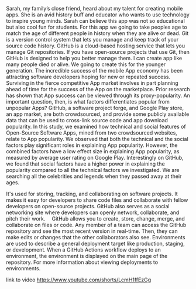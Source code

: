 Sarah, my family’s close friend, heard about my talent for creating mobile apps. She is an avid history buff and educator who wants to use technology to inspire young minds.
Sarah can believe this app was not so educational but also cool fun for students.
For this app we going to take peoples age to match the age of different people in history when they are alive or dead.
Git is a version control system that lets you manage and keep track of your source code history. GitHub is a cloud-based hosting service that lets you manage Git repositories. If you have open-source projects that use Git, then GitHub is designed to help you better manage them.
I can create app like many people died or alive. We going to create this for the younger generation. The incredible success of the mobile App economy has been attracting software developers hoping for new or repeated success. Surviving in the fierce competitive App market involves in part planning ahead of time for the success of the App on the marketplace. Prior research has shown that App success can be viewed through its proxy-popularity. An important question, then, is what factors differentiates popular from unpopular Apps? GitHub, a software project forge, and Google Play store, an app market, are both crowdsourced, and provide some publicly available data that can be used to cross-link source code and app download popularity. In this study, we examined how technical and social features of Open-Source Software Apps, mined from two crowdsourced websites, relate to App popularity. We observed that both the technical and the social factors play significant roles in explaining App popularity. However, the combined factors have a low effect size in explaining App popularity, as measured by average user rating on Google Play. Interestingly on GitHub, we found that social factors have a higher power in explaining the popularity compared to all the technical factors we investigated. We are searching all the celebrities and legends when they passed away at their ages.

It's used for storing, tracking, and collaborating on software projects. It makes it easy for developers to share code files and collaborate with fellow developers on open-source projects. GitHub also serves as a social networking site where developers can openly network, collaborate, and pitch their work. 
GitHub allows you to create, store, change, merge, and collaborate on files or code. Any member of a team can access the GitHub repository and see the most recent version in real-time. Then, they can make edits or changes that the other collaborators also see.
Environments are used to describe a general deployment target like production, staging, or development. When a GitHub Actions workflow deploys to an environment, the environment is displayed on the main page of the repository. For more information about viewing deployments to environments.

link to video
https://www.youtube.com/shorts/LcmH1ffEzGg
